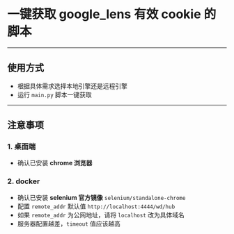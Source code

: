 # 一键获取 google_lens 有效 cookie 的脚本

---

## 使用方式
- 根据具体需求选择本地引擎还是远程引擎
- 运行 `main.py` 脚本一键获取

---

## 注意事项

### 1. 桌面端
- 确认已安装 **chrome 浏览器**

### 2. docker
- 确认已安装 **selenium 官方镜像** `selenium/standalone-chrome`
- 配置 `remote_addr` 默认值 `http://localhost:4444/wd/hub`
- 如果 `remote_addr` 为公网地址，请将 `localhost` 改为具体域名
- 服务器配置越差，`timeout` 值应该越高
